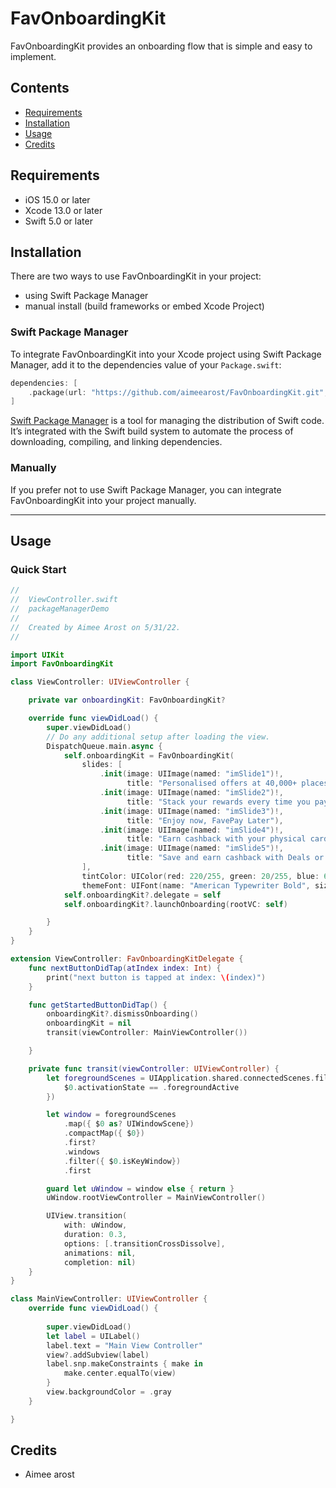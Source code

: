 # FavOnboardingKit

FavOnboardingKit provides an onboarding flow that is simple and easy to implement.

## Contents

- [Requirements](#requirements)
- [Installation](#installation)
- [Usage](#usage)
- [Credits](#credits)

## Requirements

- iOS 15.0 or later
- Xcode 13.0 or later
- Swift 5.0 or later


## Installation
There are two ways to use FavOnboardingKit in your project:
- using Swift Package Manager
- manual install (build frameworks or embed Xcode Project)

### Swift Package Manager

To integrate FavOnboardingKit into your Xcode project using Swift Package Manager, add it to the dependencies value of your `Package.swift`:

```swift
dependencies: [
    .package(url: "https://github.com/aimeearost/FavOnboardingKit.git", .upToNextMajor(from: "1.0.0"))
]
```

[Swift Package Manager](https://swift.org/package-manager/) is a tool for managing the distribution of Swift code. It’s integrated with the Swift build system to automate the process of downloading, compiling, and linking dependencies.

### Manually

If you prefer not to use Swift Package Manager, you can integrate FavOnboardingKit into your project manually.

---

## Usage

### Quick Start

```swift
//
//  ViewController.swift
//  packageManagerDemo
//
//  Created by Aimee Arost on 5/31/22.
//

import UIKit
import FavOnboardingKit

class ViewController: UIViewController {

    private var onboardingKit: FavOnboardingKit?

    override func viewDidLoad() {
        super.viewDidLoad()
        // Do any additional setup after loading the view.
        DispatchQueue.main.async {
            self.onboardingKit = FavOnboardingKit(
                slides: [
                    .init(image: UIImage(named: "imSlide1")!,
                          title: "Personalised offers at 40,000+ places"),
                    .init(image: UIImage(named: "imSlide2")!,
                          title: "Stack your rewards every time you pay"),
                    .init(image: UIImage(named: "imSlide3")!,
                          title: "Enjoy now, FavePay Later"),
                    .init(image: UIImage(named: "imSlide4")!,
                          title: "Earn cashback with your physical card"),
                    .init(image: UIImage(named: "imSlide5")!,
                          title: "Save and earn cashback with Deals or eCards")
                ],
                tintColor: UIColor(red: 220/255, green: 20/255, blue: 60/255, alpha: 1.0),
                themeFont: UIFont(name: "American Typewriter Bold", size: 28) ?? .systemFont(ofSize: 28, weight: .bold))
            self.onboardingKit?.delegate = self
            self.onboardingKit?.launchOnboarding(rootVC: self)

        }
    }
}

extension ViewController: FavOnboardingKitDelegate {
    func nextButtonDidTap(atIndex index: Int) {
        print("next button is tapped at index: \(index)")
    }

    func getStartedButtonDidTap() {
        onboardingKit?.dismissOnboarding()
        onboardingKit = nil
        transit(viewController: MainViewController())

    }

    private func transit(viewController: UIViewController) {
        let foregroundScenes = UIApplication.shared.connectedScenes.filter({
            $0.activationState == .foregroundActive
        })

        let window = foregroundScenes
            .map({ $0 as? UIWindowScene})
            .compactMap({ $0})
            .first?
            .windows
            .filter({ $0.isKeyWindow})
            .first

        guard let uWindow = window else { return }
        uWindow.rootViewController = MainViewController()

        UIView.transition(
            with: uWindow,
            duration: 0.3,
            options: [.transitionCrossDissolve],
            animations: nil,
            completion: nil)
    }
}

class MainViewController: UIViewController {
    override func viewDidLoad() {
        
        super.viewDidLoad()
        let label = UILabel()
        label.text = "Main View Controller"
        view?.addSubview(label)
        label.snp.makeConstraints { make in
            make.center.equalTo(view)
        }
        view.backgroundColor = .gray
    }

}

```

## Credits

- Aimee arost

